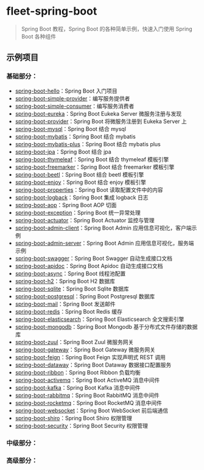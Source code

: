 # fleet-spring-boot

> Spring Boot 教程，Spring Boot 的各种简单示例，快速入门使用 Spring Boot 各种组件

## 示例项目

### 基础部分：

- [spring-boot-hello](https://github.com/AprilHan1992/fleet-spring-boot/tree/master/spring-boot-hello)：Spring Boot 入门项目
- [spring-boot-simple-provider](https://github.com/AprilHan1992/fleet-spring-boot/tree/master/spring-boot-simple/spring-boot-simple-provider)：编写服务提供者
- [spring-boot-simple-consumer](https://github.com/AprilHan1992/fleet-spring-boot/tree/master/spring-boot-simple/spring-boot-simple-consumer)：编写服务消费者
- [spring-boot-eureka](https://github.com/AprilHan1992/fleet-spring-boot/tree/master/spring-boot-eureka)：Spring Boot Eukeka Server 微服务注册与发现
- [spring-boot-provider](https://github.com/AprilHan1992/fleet-spring-boot/tree/master/spring-boot-provider)：Spring Boot 将微服务注册到 Eukeka Server 上
- [spring-boot-mysql](https://github.com/AprilHan1992/fleet-spring-boot/tree/master/spring-boot-mysql)：Spring Boot 结合 mysql
- [spring-boot-mybatis](https://github.com/AprilHan1992/fleet-spring-boot/tree/master/spring-boot-mybatis)：Spring Boot 结合 mybatis
- [spring-boot-mybatis-plus](https://github.com/AprilHan1992/fleet-spring-boot/tree/master/spring-boot-mybatis-plus)：Spring Boot 结合 mybatis plus
- [spring-boot-jpa](https://github.com/AprilHan1992/fleet-spring-boot/tree/master/spring-boot-jpa)：Spring Boot 结合 jpa
- [spring-boot-thymeleaf](https://github.com/AprilHan1992/fleet-spring-boot/tree/master/spring-boot-thymeleaf)：Spring Boot 结合 thymeleaf 模板引擎
- [spring-boot-freemarker](https://github.com/AprilHan1992/fleet-spring-boot/tree/master/spring-boot-freemarker)：Spring Boot 结合 freemarker 模板引擎
- [spring-boot-beetl](https://github.com/AprilHan1992/fleet-spring-boot/tree/master/spring-boot-beetl)：Spring Boot 结合 beetl 模板引擎
- [spring-boot-enjoy](https://github.com/AprilHan1992/fleet-spring-boot/tree/master/spring-boot-enjoy)：Spring Boot 结合 enjoy 模板引擎
- [spring-boot-properties](https://github.com/AprilHan1992/fleet-spring-boot/tree/master/spring-boot-properties)：Spring Boot 读取配置文件中的内容
- [spring-boot-logback](https://github.com/AprilHan1992/fleet-spring-boot/tree/master/spring-boot-logback)：Spring Boot 集成 logback 日志
- [spring-boot-aop](https://github.com/AprilHan1992/fleet-spring-boot/tree/master/spring-boot-aop)：Spring Boot AOP 切面
- [spring-boot-exception](https://github.com/AprilHan1992/fleet-spring-boot/tree/master/spring-boot-exception)：Spring Boot 统一异常处理
- [spring-boot-actuator](https://github.com/AprilHan1992/fleet-spring-boot/tree/master/spring-boot-actuator)：Spring Boot Actuator 监控与管理
- [spring-boot-admin-client](https://github.com/AprilHan1992/fleet-spring-boot/tree/master/spring-boot-admin/spring-boot-admin-client)：Spring Boot Admin 应用信息可视化，客户端示例
- [spring-boot-admin-server](https://github.com/AprilHan1992/fleet-spring-boot/tree/master/spring-boot-admin/spring-boot-admin-server)：Spring Boot Admin 应用信息可视化，服务端示例
- [spring-boot-swagger](https://github.com/AprilHan1992/fleet-spring-boot/tree/master/spring-boot-swagger)：Spring Boot Swagger 自动生成接口文档
- [spring-boot-apidoc](https://github.com/AprilHan1992/fleet-spring-boot/tree/master/spring-boot-apidoc)：Spring Boot Apidoc 自动生成接口文档
- [spring-boot-async](https://github.com/AprilHan1992/fleet-spring-boot/tree/master/spring-boot-async)：Spring Boot 线程池配置
- [spring-boot-h2](https://github.com/AprilHan1992/fleet-spring-boot/tree/master/spring-boot-h2)：Spring Boot H2 数据库
- [spring-boot-sqlite](https://github.com/AprilHan1992/fleet-spring-boot/tree/master/spring-boot-sqlite)：Spring Boot Sqlite 数据库
- [spring-boot-postgresql](https://github.com/AprilHan1992/fleet-spring-boot/tree/master/spring-boot-postgresql)：Spring Boot Postgresql 数据库
- [spring-boot-mail](https://github.com/AprilHan1992/fleet-spring-boot/tree/master/spring-boot-mail)：Spring Boot 发送邮件
- [spring-boot-redis](https://github.com/AprilHan1992/fleet-spring-boot/tree/master/spring-boot-redis)：Spring Boot Redis 缓存
- [spring-boot-elasticsearch](https://github.com/AprilHan1992/fleet-spring-boot/tree/master/spring-boot-elasticsearch)：Spring Boot Elasticsearch 全文搜索引擎
- [spring-boot-mongodb](https://github.com/AprilHan1992/fleet-spring-boot/tree/master/spring-boot-mongodb)：Spring Boot Mongodb 基于分布式文件存储的数据库
- [spring-boot-zuul](https://github.com/AprilHan1992/fleet-spring-boot/tree/master/spring-boot-zuul)：Spring Boot Zuul 微服务网关
- [spring-boot-gateway](https://github.com/AprilHan1992/fleet-spring-boot/tree/master/spring-boot-gateway)：Spring Boot Gateway 微服务网关
- [spring-boot-feign](https://github.com/AprilHan1992/fleet-spring-boot/tree/master/spring-boot-feign)：Spring Boot Feign 实现声明式 REST 调用
- [spring-boot-dataway](https://github.com/AprilHan1992/fleet-spring-boot/tree/master/spring-boot-dataway)：Spring Boot Dataway 数据接口配置服务
- [spring-boot-ribbon](https://github.com/AprilHan1992/fleet-spring-boot/tree/master/spring-boot-ribbon)：Spring Boot Ribbon 负载均衡
- [spring-boot-activemq](https://github.com/AprilHan1992/fleet-spring-boot/tree/master/spring-boot-activemq)：Spring Boot ActiveMQ 消息中间件
- [spring-boot-kafka](https://github.com/AprilHan1992/fleet-spring-boot/tree/master/spring-boot-kafka)：Spring Boot Kafka 消息中间件
- [spring-boot-rabbitmq](https://github.com/AprilHan1992/fleet-spring-boot/tree/master/spring-boot-rabbitmq)：Spring Boot RabbitMQ 消息中间件
- [spring-boot-rocketmq](https://github.com/AprilHan1992/fleet-spring-boot/tree/master/spring-boot-rocketmq)：Spring Boot RocketMQ 消息中间件
- [spring-boot-websocket](https://github.com/AprilHan1992/fleet-spring-boot/tree/master/spring-boot-websocket)：Spring Boot WebSocket 前后端通信
- [spring-boot-shiro](https://github.com/AprilHan1992/fleet-spring-boot/tree/master/spring-boot-shiro)：Spring Boot Shiro 权限管理
- [spring-boot-security](https://github.com/AprilHan1992/fleet-spring-boot/tree/master/spring-boot-security)：Spring Boot Security 权限管理

### 中级部分：


### 高级部分：